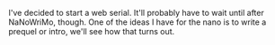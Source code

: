 I've decided to start a web serial. It'll probably have to wait until after NaNoWriMo, though. One of the ideas I have for the nano is to write a prequel or intro, we'll see how that turns out.
